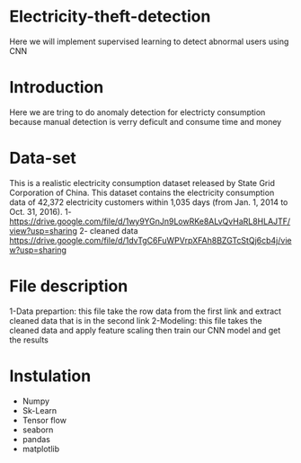 # Electricity-theft-detection
Here we will implement supervised learning to detect abnormal users using CNN
# Introduction

Here we are tring to do anomaly detection for electricty consumption because manual detection is verry deficult and consume time and money 

# Data-set

This is a realistic electricity consumption dataset released by State Grid Corporation of China.
This dataset contains the electricity consumption data of 42,372 electricity customers within 1,035 days (from Jan. 1, 2014 to Oct. 31, 2016).
1- https://drive.google.com/file/d/1wy9YGnJn9LowRKe8ALvQvHaRL8HLAJTF/view?usp=sharing
2- cleaned data   https://drive.google.com/file/d/1dvTgC6FuWPVrpXFAh8BZGTcStQj6cb4j/view?usp=sharing

# File description 
1-Data prepartion: this file take the row data from the first link and extract cleaned data that is in the second link
2-Modeling: this file takes the cleaned data and apply feature scaling then train our CNN model and get the results

# Instulation
* Numpy
* Sk-Learn
* Tensor flow
* seaborn
* pandas
* matplotlib
